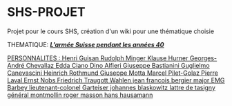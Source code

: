 # SHS-PROJET
Projet pour le cours SHS, création d'un wiki pour une thématique choisie

THEMATIQUE: 
***<u>L'armée Suisse pendant les années 40<u>***
  
PERSONNALITES : 
Henri Guisan
Rudolph Minger
Klause Hurner 
Georges-André Chevallaz
Edda Ciano
Dino Alfieri 
Giuseppe Bastianini
Guglielmo Canevascini
Heinrich Rothmund
Giuseppe Motta
Marcel Pilet-Golaz
Pierre Laval
Ernst Nobs
Friedrich Traugott Wahlen
jean francois bergier
major EMG Barbey
lieutenant-colonel Garteiser
johannes blaskowitz
lattre de tasigny
général montmollin
roger masson
hans hausamann
